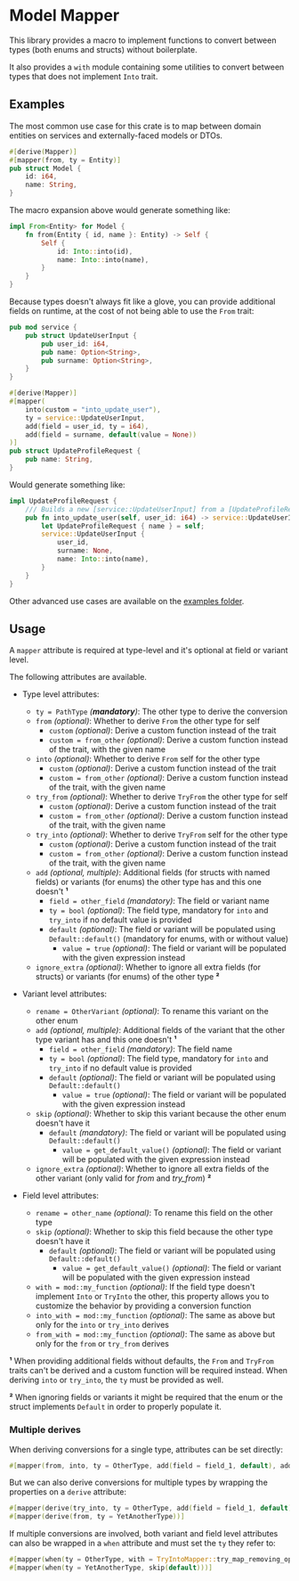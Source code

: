 # Model Mapper

This library provides a macro to implement functions to convert between types (both enums and structs) without boilerplate.

It also provides a `with` module containing some utilities to convert between types that does not implement `Into` trait.

## Examples

The most common use case for this crate is to map between domain entities on services and externally-faced models or DTOs.

```rs
#[derive(Mapper)]
#[mapper(from, ty = Entity)]
pub struct Model {
    id: i64,
    name: String,
}
```

The macro expansion above would generate something like:

```rs
impl From<Entity> for Model {
    fn from(Entity { id, name }: Entity) -> Self {
        Self {
            id: Into::into(id),
            name: Into::into(name),
        }
    }
}
```

Because types doesn't always fit like a glove, you can provide additional fields on runtime, at the cost of not being
able to use the `From` trait:

```rs
pub mod service {
    pub struct UpdateUserInput {
        pub user_id: i64,
        pub name: Option<String>,
        pub surname: Option<String>,
    }
}

#[derive(Mapper)]
#[mapper(
    into(custom = "into_update_user"),
    ty = service::UpdateUserInput,
    add(field = user_id, ty = i64),
    add(field = surname, default(value = None))
)]
pub struct UpdateProfileRequest {
    pub name: String,
}
```

Would generate something like:

```rs
impl UpdateProfileRequest {
    /// Builds a new [service::UpdateUserInput] from a [UpdateProfileRequest]
    pub fn into_update_user(self, user_id: i64) -> service::UpdateUserInput {
        let UpdateProfileRequest { name } = self;
        service::UpdateUserInput {
            user_id,
            surname: None,
            name: Into::into(name),
        }
    }
}
```

Other advanced use cases are available on the [examples folder](./model-mapper/examples/).

## Usage

A `mapper` attribute is required at type-level and it's optional at field or variant level.

The following attributes are available.

- Type level attributes:

  - `ty = PathType` _(**mandatory**)_: The other type to derive the conversion
  - `from` _(optional)_: Whether to derive `From` the other type for self
    - `custom` _(optional)_: Derive a custom function instead of the trait
    - `custom = from_other` _(optional)_: Derive a custom function instead of the trait, with the given name
  - `into` _(optional)_: Whether to derive `From` self for the other type
    - `custom` _(optional)_: Derive a custom function instead of the trait
    - `custom = from_other` _(optional)_: Derive a custom function instead of the trait, with the given name
  - `try_from` _(optional)_: Whether to derive `TryFrom` the other type for self
    - `custom` _(optional)_: Derive a custom function instead of the trait
    - `custom = from_other` _(optional)_: Derive a custom function instead of the trait, with the given name
  - `try_into` _(optional)_: Whether to derive `TryFrom` self for the other type
    - `custom` _(optional)_: Derive a custom function instead of the trait
    - `custom = from_other` _(optional)_: Derive a custom function instead of the trait, with the given name
  - `add` _(optional, multiple)_: Additional fields (for structs with named fields) or variants (for enums) the
    other type has and this one doesn't **&#x00b9;**
    - `field = other_field` _(mandatory)_: The field or variant name
    - `ty = bool` _(optional)_: The field type, mandatory for `into` and `try_into` if no default value is provided
    - `default` _(optional)_: The field or variant will be populated using `Default::default()` (mandatory for enums,
      with or without value)
      - `value = true` _(optional)_: The field or variant will be populated with the given expression instead
  - `ignore_extra` _(optional)_: Whether to ignore all extra fields (for structs) or variants (for enums) of the other
    type **&#x00b2;**

- Variant level attributes:

  - `rename = OtherVariant` _(optional)_: To rename this variant on the other enum
  - `add` _(optional, multiple)_: Additional fields of the variant that the other type variant has and this one
    doesn't **&#x00b9;**
    - `field = other_field` _(mandatory)_: The field name
    - `ty = bool` _(optional)_: The field type, mandatory for `into` and `try_into` if no default value is provided
    - `default` _(optional)_: The field or variant will be populated using `Default::default()`
      - `value = true` _(optional)_: The field or variant will be populated with the given expression instead
  - `skip` _(optional)_: Whether to skip this variant because the other enum doesn't have it
    - `default` _(mandatory)_: The field or variant will be populated using `Default::default()`
      - `value = get_default_value()` _(optional)_: The field or variant will be populated with the given expression instead
  - `ignore_extra` _(optional)_: Whether to ignore all extra fields of the other variant (only valid for _from_ and
    _try_from_) **&#x00b2;**

- Field level attributes:

  - `rename = other_name` _(optional)_: To rename this field on the other type
  - `skip` _(optional)_: Whether to skip this field because the other type doesn't have it
    - `default` _(optional)_: The field or variant will be populated using `Default::default()`
      - `value = get_default_value()` _(optional)_: The field or variant will be populated with the given expression instead
  - `with = mod::my_function` _(optional)_: If the field type doesn't implement `Into` or `TryInto` the other, this
    property allows you to customize the behavior by providing a conversion function
  - `into_with = mod::my_function` _(optional)_: The same as above but only for the `into` or `try_into` derives
  - `from_with = mod::my_function` _(optional)_: The same as above but only for the `from` or `try_from` derives

**&#x00b9;** When providing additional fields without defaults, the `From` and `TryFrom` traits can't be derived and a
custom function will be required instead. When deriving `into` or `try_into`, the `ty` must be provided as well.

**&#x00b2;** When ignoring fields or variants it might be required that the enum or the struct implements `Default`
in order to properly populate it.

### Multiple derives

When deriving conversions for a single type, attributes can be set directly:

```rs
#[mapper(from, into, ty = OtherType, add(field = field_1, default), add(field = field_2, default))]
```

But we can also derive conversions for multiple types by wrapping the properties on a `derive` attribute:

```rs
#[mapper(derive(try_into, ty = OtherType, add(field = field_1, default)))]
#[mapper(derive(from, ty = YetAnotherType))]
```

If multiple conversions are involved, both variant and field level attributes can also be wrapped in a `when` attribute
and must set the `ty` they refer to:

```rs
#[mapper(when(ty = OtherType, with = TryIntoMapper::try_map_removing_option))]
#[mapper(when(ty = YetAnotherType, skip(default)))]
```
